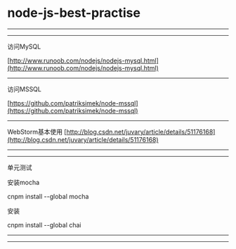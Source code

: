 # node-js-best-practise


----------



----------

访问MySQL

[http://www.runoob.com/nodejs/nodejs-mysql.html](http://www.runoob.com/nodejs/nodejs-mysql.html)





----------

访问MSSQL

[https://github.com/patriksimek/node-mssql](https://github.com/patriksimek/node-mssql)




----------


WebStorm基本使用
[http://blog.csdn.net/juvary/article/details/51176168](http://blog.csdn.net/juvary/article/details/51176168)



----------




----------
单元测试

安装mocha

cnpm install --global mocha

安装

cnpm install --global chai




----------




----------



